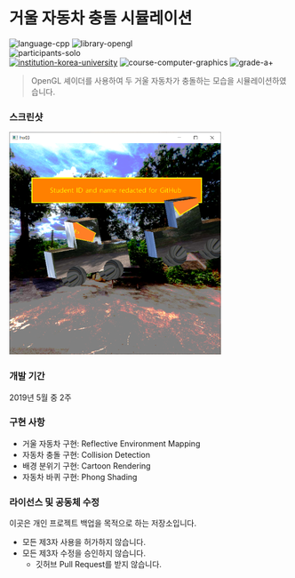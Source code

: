 # 거울 자동차 충돌 시뮬레이션

![language-cpp][language-cpp]
![library-opengl][library-opengl]
<br>
![participants-solo][participants-solo]
<br>
[![institution-korea-university][korea-university-image]][korea-university-cs-url]
![course-computer-graphics][course-cose331]
![grade-a+][grade-a+]

> OpenGL 셰이더를 사용하여 두 거울 자동차가 충돌하는 모습을 시뮬레이션하였습니다.

### 스크린샷

<img src="static/screenshot.png" height="400px">

### 개발 기간

2019년 5월 중 2주

### 구현 사항

  * 거울 자동차 구현: Reflective Environment Mapping
  * 자동차 충돌 구현: Collision Detection
  * 배경 분위기 구현: Cartoon Rendering
  * 자동차 바퀴 구현: Phong Shading

### 라이선스 및 공동체 수정

이곳은 개인 프로젝트 백업을 목적으로 하는 저장소입니다.

  * 모든 제3자 사용을 허가하지 않습니다.
  * 모든 제3자 수정을 승인하지 않습니다.
    * 깃허브 Pull Request를 받지 않습니다.

<!-- Image definitions -->
[korea-university-image]: https://img.shields.io/badge/Institution-Korea%20University-red
[korea-university-cs-url]: http://cs.korea.ac.kr
[course-cose331]: https://img.shields.io/badge/Course-Computer%20Graphics-brightgreen
[language-cpp]: https://img.shields.io/badge/Language-C%2B%2B-orange
[library-opengl]: https://img.shields.io/badge/Library-OpenGL-green
[grade-a+]: https://img.shields.io/badge/Grade-A%2B-yellow
[participants-solo]: https://img.shields.io/badge/Participants-Solo%20Project-7aa3cc
